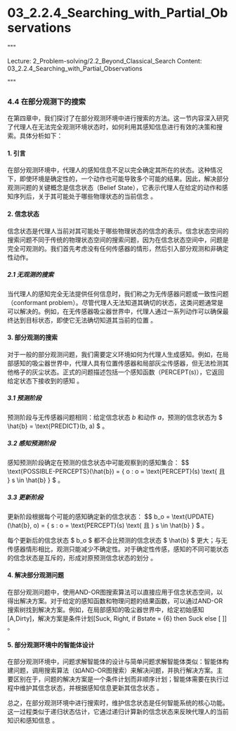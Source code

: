 # 03_2.2.4_Searching_with_Partial_Observations

"""

Lecture: 2_Problem-solving/2.2_Beyond_Classical_Search
Content: 03_2.2.4_Searching_with_Partial_Observations

"""

### 4.4 在部分观测下的搜索

在第四章中，我们探讨了在部分观测环境中进行搜索的方法。这一节内容深入研究了代理人在无法完全观测环境状态时，如何利用其感知信息进行有效的决策和搜索。具体分析如下：

#### 1. 引言

在部分观测环境中，代理人的感知信息不足以完全确定其所在的状态。这种情况下，即使环境是确定性的，一个动作也可能导致多个可能的结果。因此，解决部分观测问题的关键概念是信念状态（Belief State），它表示代理人在给定的动作和感知序列后，关于其可能处于哪些物理状态的当前信念 。

#### 2. 信念状态

信念状态是代理人当前对其可能处于哪些物理状态的信念的表示。信念状态空间的搜索问题不同于传统的物理状态空间的搜索问题，因为在信念状态空间中，问题是完全可观测的。我们首先考虑没有任何传感器的情形，然后引入部分观测和非确定性动作。

##### 2.1 无观测的搜索

当代理人的感知完全无法提供任何信息时，我们称之为无传感器问题或一致性问题（conformant problem）。尽管代理人无法知道其确切的状态，这类问题通常是可以解决的。例如，在无传感器吸尘器世界中，代理人通过一系列动作可以确保最终达到目标状态，即使它无法确切知道其当前的位置 。

#### 3. 部分观测的搜索

对于一般的部分观测问题，我们需要定义环境如何为代理人生成感知。例如，在局部感知的吸尘器世界中，代理人具有位置传感器和局部灰尘传感器，但无法检测其他格子的灰尘状态。正式的问题描述包括一个感知函数（PERCEPT(s)），它返回给定状态下接收到的感知  。

##### 3.1 预测阶段

预测阶段与无传感器问题相同：给定信念状态 $b$ 和动作 $a$，预测的信念状态为 $ \hat{b} = \text{PREDICT}(b, a) $ 。

##### 3.2 感知预测阶段

感知预测阶段确定在预测的信念状态中可能观察到的感知集合： 
$$ \text{POSSIBLE-PERCEPTS}(\hat{b}) = \{ o : o = \text{PERCEPT}(s) \text{ 且 } s \in \hat{b} \} $ 。

##### 3.3 更新阶段

更新阶段根据每个可能的感知确定新的信念状态： 
$$ b_o = \text{UPDATE}(\hat{b}, o) = \{ s : o = \text{PERCEPT}(s) \text{ 且 } s \in \hat{b} \} $ 。

每个更新后的信念状态 $ b_o $ 都不会比预测的信念状态 $ \hat{b} $ 更大；与无传感器情形相比，观测只能减少不确定性。对于确定性传感，感知的不同可能状态的信念状态是互斥的，形成对原预测信念状态的划分 。

#### 4. 解决部分观测问题

在部分观测问题中，使用AND-OR图搜索算法可以直接应用于信念状态空间，以得出解决方案。对于给定的感知函数和物理问题的结果函数，可以通过AND-OR搜索树找到解决方案。例如，在局部感知的吸尘器世界中，给定初始感知[A,Dirty]，解决方案是条件计划[Suck, Right, if Bstate = {6} then Suck else [ ]]  。

#### 5. 部分观测环境中的智能体设计

在部分观测环境中，问题求解智能体的设计与简单问题求解智能体类似：智能体构建问题，调用搜索算法（如AND-OR图搜索）来解决问题，并执行解决方案。主要区别在于，问题的解决方案是一个条件计划而非顺序计划；智能体需要在执行过程中维护其信念状态，并根据感知信息更新其信念状态 。

总之，在部分观测环境中进行搜索时，维护信念状态是任何智能系统的核心功能。这一过程类似于递归状态估计，它通过递归计算新的信念状态来反映代理人的当前知识和感知信息 。